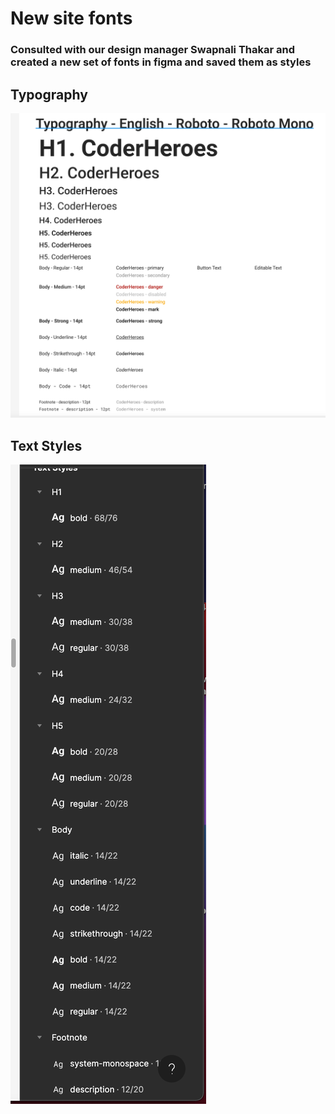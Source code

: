 # New site fonts

### Consulted with our design manager Swapnali Thakar and created a new set of fonts in figma and saved them as styles

## Typography

![Typography](/figma-designs/typography/typography.png)

## Text Styles

![Text Styles](/figma-designs/typography/text-styles.png)
